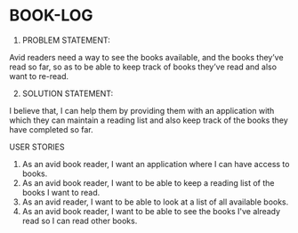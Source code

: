 # BOOK-LOG


1.	PROBLEM STATEMENT:

Avid readers need a way to see the books available, and the books they’ve read so far, so as to be able to keep track of books they’ve read and also want to re-read.


2.	SOLUTION STATEMENT:

I believe that, I can help them by providing them with an application with which they can maintain a reading list and also keep track of the books they have completed so far.



USER STORIES

1. As an avid book reader, I want an application where I can have access to books.
2. As an avid book reader, I want to be able to keep a reading list of the books I    want to read.
3. As an avid reader, I want to be able to look at a list of all available books.
4. As an avid book reader, I want to be able to see the books I've already read so I can read other books.
